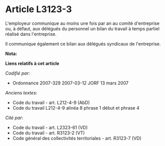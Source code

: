 # Article L3123-3

L'employeur communique au moins une fois par an au comité d'entreprise ou, à défaut, aux délégués du personnel un bilan du
travail à temps partiel réalisé dans l'entreprise.

Il communique également ce bilan aux délégués syndicaux de l'entreprise.

**Nota:**



**Liens relatifs à cet article**

_Codifié par_:

  - Ordonnance 2007-329 2007-03-12 JORF 13 mars 2007

_Anciens textes_:

  - Code du travail - art. L212-4-9 (AbD)
  - Code du travail L212-4-9 alinéa 8 phrase 1 début et phrase 4

_Cité par_:

  - Code du travail - art. L2323-61 (VD)
  - Code du travail - art. R3123-2 (VT)
  - Code général des collectivités territoriales - art. R3123-7 (VD)
